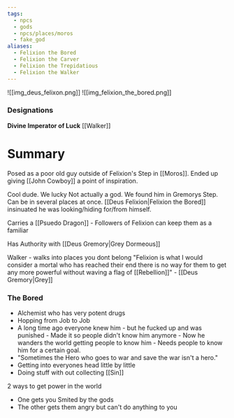 ```yaml
---
tags:
  - npcs
  - gods
  - npcs/places/moros
  - fake_god
aliases:
  - Felixion the Bored
  - Felixion the Carver
  - Felixion the Trepidatious
  - Felixion the Walker
---
```

![[img_deus_felixon.png]]
![[img_felixion_the_bored.png]]
### Designations
**Divine Imperator of Luck**
[[Walker]] 
# Summary
Posed as a poor old guy outside of Felixion's Step in [[Moros]]. Ended up giving [[John Cowboy]] a point of inspiration. 

Cool dude. We lucky
Not actually a god.
We found him in Gremorys Step. 
Can be in several places at once. [[Deus Felixion|Felixion the Bored]] insinuated he was looking/hiding for/from himself. 

Carries a [[Psuedo Dragon]] - Followers of Felixion can keep them as a familiar

Has Authority with [[Deus Gremory|Grey Dormeous]]

Walker - walks into places you dont belong
"Felixion is what I would consider a mortal who has reached their end there is no way for them to get any more powerful without waving a flag of [[Rebellion]]" - [[Deus Gremory|Grey]]


### The Bored
- Alchemist who has very potent drugs
- Hopping from Job to Job
- A long time ago everyone knew him - but he fucked up and was punished - Made it so people didn't know him anymore - Now he wanders the world getting people to know him - Needs people to know him for a certain goal.
- "Sometimes the Hero who goes to war and save the war isn't a hero."
- Getting into everyones head little by little
- Doing stuff with out collecting [[Sin]]

2 ways to get power in the world
- One gets you Smited by the gods
- The other gets them angry but can't do anything to you